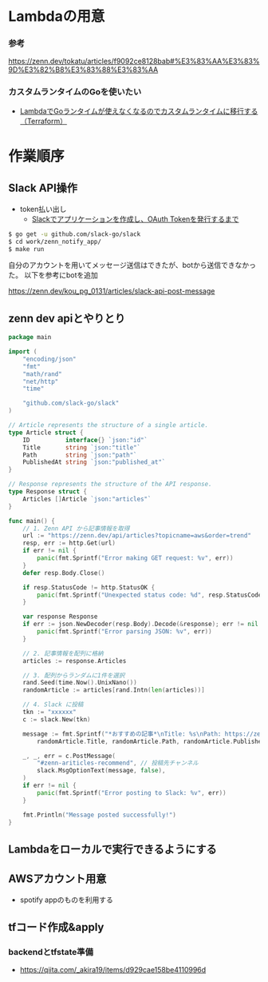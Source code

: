 # Lambdaの用意

### 参考
https://zenn.dev/tokatu/articles/f9092ce8128bab#%E3%83%AA%E3%83%9D%E3%82%B8%E3%83%88%E3%83%AA

### カスタムランタイムのGoを使いたい

- [LambdaでGoランタイムが使えなくなるのでカスタムランタイムに移行する（Terraform）](https://zenn.dev/ikarin0825/articles/30627c72d43494)

# 作業順序

## Slack API操作

- token払い出し
  - [Slackでアプリケーションを作成し、OAuth Tokenを発行するまで](https://qiita.com/kobayashi_ryo/items/a194e620b49edad27364)

```bash
$ go get -u github.com/slack-go/slack
$ cd work/zenn_notify_app/
$ make run
```

自分のアカウントを用いてメッセージ送信はできたが、botから送信できなかった。
以下を参考にbotを追加

https://zenn.dev/kou_pg_0131/articles/slack-api-post-message

## zenn dev apiとやりとり

```go
package main

import (
	"encoding/json"
	"fmt"
	"math/rand"
	"net/http"
	"time"

	"github.com/slack-go/slack"
)

// Article represents the structure of a single article.
type Article struct {
	ID          interface{} `json:"id"`
	Title       string `json:"title"`
	Path        string `json:"path"`
	PublishedAt string `json:"published_at"`
}

// Response represents the structure of the API response.
type Response struct {
	Articles []Article `json:"articles"`
}

func main() {
	// 1. Zenn API から記事情報を取得
	url := "https://zenn.dev/api/articles?topicname=aws&order=trend"
	resp, err := http.Get(url)
	if err != nil {
		panic(fmt.Sprintf("Error making GET request: %v", err))
	}
	defer resp.Body.Close()

	if resp.StatusCode != http.StatusOK {
		panic(fmt.Sprintf("Unexpected status code: %d", resp.StatusCode))
	}

	var response Response
	if err := json.NewDecoder(resp.Body).Decode(&response); err != nil {
		panic(fmt.Sprintf("Error parsing JSON: %v", err))
	}

	// 2. 記事情報を配列に格納
	articles := response.Articles

	// 3. 配列からランダムに1件を選択
	rand.Seed(time.Now().UnixNano())
	randomArticle := articles[rand.Intn(len(articles))]

	// 4. Slack に投稿
	tkn := "xxxxxx"
	c := slack.New(tkn)

	message := fmt.Sprintf("*おすすめの記事*\nTitle: %s\nPath: https://zenn.dev%s\nPublishedAt: %s",
		randomArticle.Title, randomArticle.Path, randomArticle.PublishedAt)

	_, _, err = c.PostMessage(
		"#zenn-ariticles-recommend", // 投稿先チャンネル
		slack.MsgOptionText(message, false),
	)
	if err != nil {
		panic(fmt.Sprintf("Error posting to Slack: %v", err))
	}

	fmt.Println("Message posted successfully!")
}
```


## Lambdaをローカルで実行できるようにする

## AWSアカウント用意
- spotify appのものを利用する


## tfコード作成&apply

### backendとtfstate準備



- https://qiita.com/_akira19/items/d929cae158be4110996d
